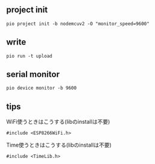 ## project init
```
pio project init -b nodemcuv2 -O "monitor_speed=9600"
```

## write
```
pio run -t upload
```

## serial monitor
```
pio device monitor -b 9600
```

## tips

WiFi使うときはこうする(libのinstallは不要)

```
#include <ESP8266WiFi.h>
```

Time使うときはこうする(libのinstallは不要)
```
#include <TimeLib.h>
```
